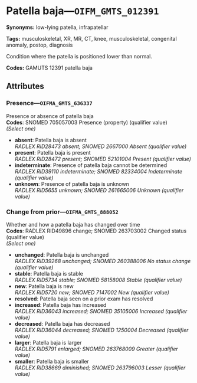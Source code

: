 # Patella baja—`OIFM_GMTS_012391`

**Synonyms:** low-lying patella, infrapatellar

**Tags:** musculoskeletal, XR, MR, CT, knee, musculoskeletal, congenital anomaly, postop, diagnosis

Condition where the patella is positioned lower than normal.

**Codes:** GAMUTS 12391 patella baja

## Attributes

### Presence—`OIFMA_GMTS_636337`

Presence or absence of patella baja  
**Codes**: SNOMED 705057003 Presence (property) (qualifier value)  
*(Select one)*

- **absent**: Patella baja is absent  
_RADLEX RID28473 absent; SNOMED 2667000 Absent (qualifier value)_
- **present**: Patella baja is present  
_RADLEX RID28472 present; SNOMED 52101004 Present (qualifier value)_
- **indeterminate**: Presence of patella baja cannot be determined  
_RADLEX RID39110 indeterminate; SNOMED 82334004 Indeterminate (qualifier value)_
- **unknown**: Presence of patella baja is unknown  
_RADLEX RID5655 unknown; SNOMED 261665006 Unknown (qualifier value)_

### Change from prior—`OIFMA_GMTS_888052`

Whether and how a patella baja has changed over time  
**Codes**: RADLEX RID49896 change; SNOMED 263703002 Changed status (qualifier value)  
*(Select one)*

- **unchanged**: Patella baja is unchanged  
_RADLEX RID39268 unchanged; SNOMED 260388006 No status change (qualifier value)_
- **stable**: Patella baja is stable  
_RADLEX RID5734 stable; SNOMED 58158008 Stable (qualifier value)_
- **new**: Patella baja is new  
_RADLEX RID5720 new; SNOMED 7147002 New (qualifier value)_
- **resolved**: Patella baja seen on a prior exam has resolved  
- **increased**: Patella baja has increased  
_RADLEX RID36043 increased; SNOMED 35105006 Increased (qualifier value)_
- **decreased**: Patella baja has decreased  
_RADLEX RID36044 decreased; SNOMED 1250004 Decreased (qualifier value)_
- **larger**: Patella baja is larger  
_RADLEX RID5791 enlarged; SNOMED 263768009 Greater (qualifier value)_
- **smaller**: Patella baja is smaller  
_RADLEX RID38669 diminished; SNOMED 263796003 Lesser (qualifier value)_